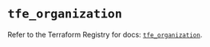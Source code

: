 # `tfe_organization`

Refer to the Terraform Registry for docs: [`tfe_organization`](https://registry.terraform.io/providers/hashicorp/tfe/0.54.0/docs/resources/organization).

